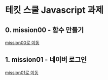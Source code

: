 # 테킷 스쿨 Javascript 과제

## 0. mission00 - 함수 만들기
[mission00로 이동](mission00/Misson-0.js)

## 1. mission01 - 네이버 로그인
[mission01로 이동](mission01/naver_login/js/main.js)